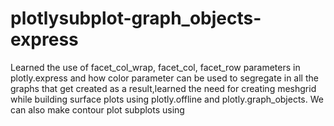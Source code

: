 # plotlysubplot-graph_objects-express
Learned the use of facet_col_wrap, facet_col, facet_row parameters in plotly.express and how color parameter can be used to segregate in all the graphs that get created as a result,learned the need for creating meshgrid while building surface plots using plotly.offline and plotly.graph_objects. We can also make contour plot subplots using
